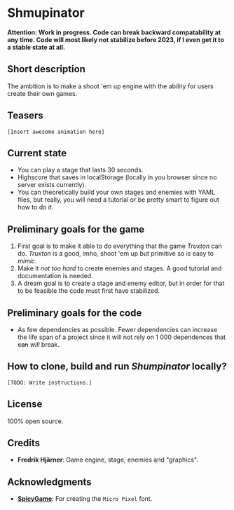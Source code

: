 # Shmupinator

**Attention: Work in progress. Code can break backward compatability at any time. Code will most likely not stabilize before 2023, if I even get it to a stable state at all.**

## Short description

The ambition is to make a shoot 'em up engine with the ability for users create their own games.

## Teasers

`[Insert awesome animation here]`

## Current state

* You can play a stage that lasts 30 seconds.
* Highscore that saves in localStorage (locally in you browser since no server exists currently).
* You can theoretically build your own stages and enemies with YAML files, but really, you will need a tutorial or be pretty smart to figure out how to do it.

## Preliminary goals for the game

1. First goal is to make it able to do everything that the game *Truxton* can do. *Truxton* is a good, imho, shoot 'em up but primitive so is easy to *mimic*.
2. Make it *not too hard* to create enemies and stages. A good tutorial and documentation is needed.
3. A dream goal is to create a stage and enemy editor, but in order for that to be feasible the code must first have stabilized.

## Preliminary goals for the code

* As few dependencies as possible. Fewer dependencies can increase the life span of a project since it will not rely on 1 000 dependences that ~~can~~ *will* break.

## How to clone, build and run *Shumpinator* locally?

`[TODO: Write instructions.]`

## License

100% open source.

## Credits

* **Fredrik Hjärner**: Game engine, stage, enemies and "graphics".

## Acknowledgments

* [**SpicyGame**](https://spicygame.itch.io/): For creating the `Micro Pixel` font.
